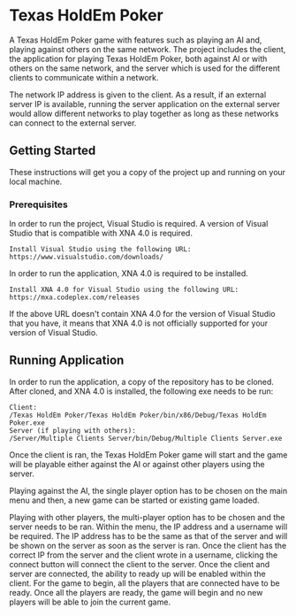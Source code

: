 # Texas HoldEm Poker

A Texas HoldEm Poker game with features such as playing an AI and, playing against others on the same network. The project includes the client, the application for playing Texas HoldEm Poker, both against AI or with others on the same network, and the server which is used for the different clients to communicate within a network.

The network IP address is given to the client. As a result, if an external server IP is available, running the server application on the external server would allow different networks to play together as long as these networks can connect to the external server.

## Getting Started

These instructions will get you a copy of the project up and running on your local machine.

### Prerequisites

In order to run the project, Visual Studio is required. A version of Visual Studio that is compatible with XNA 4.0 is required. 

```
Install Visual Studio using the following URL:
https://www.visualstudio.com/downloads/
```

In order to run the application, XNA 4.0 is required to be installed. 

```
Install XNA 4.0 for Visual Studio using the following URL:
https://mxa.codeplex.com/releases
```

If the above URL doesn't contain XNA 4.0 for the version of Visual Studio that you have, it means that XNA 4.0 is not officially supported for your version of Visual Studio. 

## Running Application

In order to run the application, a copy of the repository has to be cloned. After cloned, and XNA 4.0 is installed, the following exe needs to be run:
  
```
Client:
/Texas HoldEm Poker/Texas HoldEm Poker/bin/x86/Debug/Texas HoldEm Poker.exe
Server (if playing with others):
/Server/Multiple Clients Server/bin/Debug/Multiple Clients Server.exe
```

Once the client is ran, the Texas HoldEm Poker game will start and the game will be playable either against the AI or against other players using the server. 

Playing against the AI, the single player option has to be chosen on the main menu and then, a new game can be started or existing game loaded.

Playing with other players, the multi-player option has to be chosen and the server needs to be ran. Within the menu, the IP address and a username will be required. The IP address has to be the same as that of the server and will be shown on the server as soon as the server is ran. Once the client has the correct IP from the server and the client wrote in a username, clicking the connect button will connect the client to the server. Once the client and server are connected, the ability to ready up will be enabled within the client. For the game to begin, all the players that are connected have to be ready. Once all the players are ready, the game will begin and no new players will be able to join the current game. 
